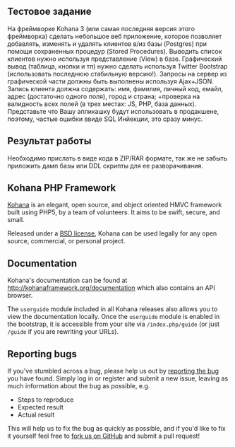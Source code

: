 ## Тестовое задание
На фреймворке Kohana 3 (или самая последняя версия этого фреймворка) сделать небольшое веб приложение,
которое позволяет добавлять, изменять и удалять клиентов в/из базы (Postgres) при помощи сохраненных процедур (Stored Procedures).
Выводить список клиентов нужно используя представление (View) в базе.
Графический вывод (таблица, кнопки и тп) нужно сделать используя Twitter Bootstrap (использовать последнюю стабильную версию!).
Запросы на сервер из графической части должны быть выполнены используя Ajax+JSON.
Запись клиента должна содержать: имя, фамилия, личный код, емайл, адрес (достаточно одного поля), город и страна;  +проверка на валидность всех полей (в трех местах: JS, PHP, база данных).
Представьте что Вашу апликашку будут использовать в продакшене, поэтому, частые ошибки ввиде SQL Инйекции, это сразу минус.

## Результат работы
Необходимо прислать в виде кода в ZIP/RAR формате, так же не забыть приложить дамп базы или DDL скрипты для ее разворачивания.

## Kohana PHP Framework

[Kohana](http://kohanaframework.org/) is an elegant, open source, and object oriented HMVC framework built using PHP5, by a team of volunteers. It aims to be swift, secure, and small.

Released under a [BSD license](http://kohanaframework.org/license), Kohana can be used legally for any open source, commercial, or personal project.

## Documentation
Kohana's documentation can be found at <http://kohanaframework.org/documentation> which also contains an API browser.

The `userguide` module included in all Kohana releases also allows you to view the documentation locally. Once the `userguide` module is enabled in the bootstrap, it is accessible from your site via `/index.php/guide` (or just `/guide` if you are rewriting your URLs).

## Reporting bugs
If you've stumbled across a bug, please help us out by [reporting the bug](http://dev.kohanaframework.org/projects/kohana3/) you have found. Simply log in or register and submit a new issue, leaving as much information about the bug as possible, e.g.

* Steps to reproduce
* Expected result
* Actual result

This will help us to fix the bug as quickly as possible, and if you'd like to fix it yourself feel free to [fork us on GitHub](https://github.com/kohana) and submit a pull request!
